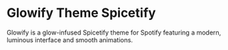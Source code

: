 # Glowify Theme Spicetify
Glowify is a glow-infused Spicetify theme for Spotify featuring a modern, luminous interface and smooth animations.
